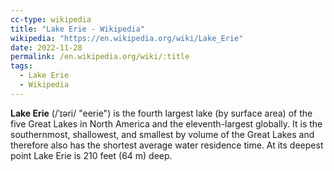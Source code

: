 ```yaml
---
cc-type: wikipedia
title: "Lake Erie - Wikipedia"
wikipedia: "https://en.wikipedia.org/wiki/Lake_Erie"
date: 2022-11-28
permalink: /en.wikipedia.org/wiki/:title
tags:
  - Lake Erie
  - Wikipedia
---
```

**Lake Erie** (/ˈɪəri/ "eerie") is the fourth largest lake (by surface area) of the five Great Lakes in North America and the eleventh-largest globally. It is the southernmost, shallowest, and smallest by volume of the Great Lakes and therefore also has the shortest average water residence time. At its deepest point Lake Erie is 210 feet (64 m) deep.